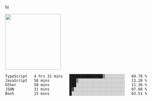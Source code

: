 hi

<img height="180em" src="https://github-readme-stats.vercel.app/api?username=AProductiveNerd&show_icons=true&hide_border=true&&count_private=true&include_all_commits=true" />

<!--START_SECTION:waka-->
```text
TypeScript   4 hrs 31 mins   ███████████████▒░░░░░░░░░   60.78 % 
JavaScript   58 mins         ███▒░░░░░░░░░░░░░░░░░░░░░   13.20 % 
Other        50 mins         ███░░░░░░░░░░░░░░░░░░░░░░   11.36 % 
JSON         31 mins         █▓░░░░░░░░░░░░░░░░░░░░░░░   07.08 % 
Bash         15 mins         █░░░░░░░░░░░░░░░░░░░░░░░░   03.51 % 
```
<!--END_SECTION:waka-->
